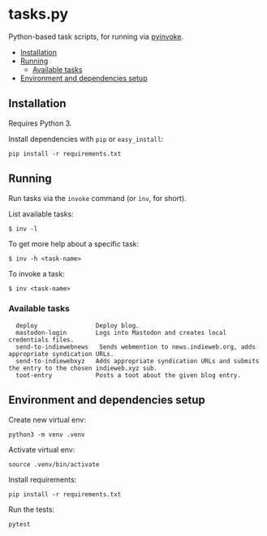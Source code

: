 # tasks.py <!-- omit in toc -->

Python-based task scripts, for running via [pyinvoke](http://www.pyinvoke.org/).

- [Installation](#installation)
- [Running](#running)
  - [Available tasks](#available-tasks)
- [Environment and dependencies setup](#environment-and-dependencies-setup)

## Installation

Requires Python 3.

Install dependencies with `pip` or `easy_install`:
```
pip install -r requirements.txt
```

## Running

Run tasks via the `invoke` command (or `inv`, for short).

List available tasks:
```
$ inv -l
```

To get more help about a specific task:
```
$ inv -h <task-name>
```

To invoke a task:
```
$ inv <task-name>
```

### Available tasks

```
  deploy                Deploy blog.
  mastodon-login        Logs into Mastodon and creates local credentials files.
  send-to-indiewebnews   Sends webmention to news.indieweb.org, adds appropriate syndication URLs.
  send-to-indiewebxyz   Adds appropriate syndication URLs and submits the entry to the chosen indieweb.xyz sub.
  toot-entry            Posts a toot about the given blog entry.
```

## Environment and dependencies setup

Create new virtual env:
```
python3 -m venv .venv
```

Activate virtual env:
```
source .venv/bin/activate
```

Install requirements:
```
pip install -r requirements.txt
```

Run the tests:
```
pytest
```
